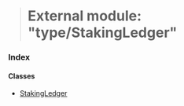 > # External module: "type/StakingLedger"

### Index

#### Classes

* [StakingLedger](../classes/_type_stakingledger_.stakingledger.md)